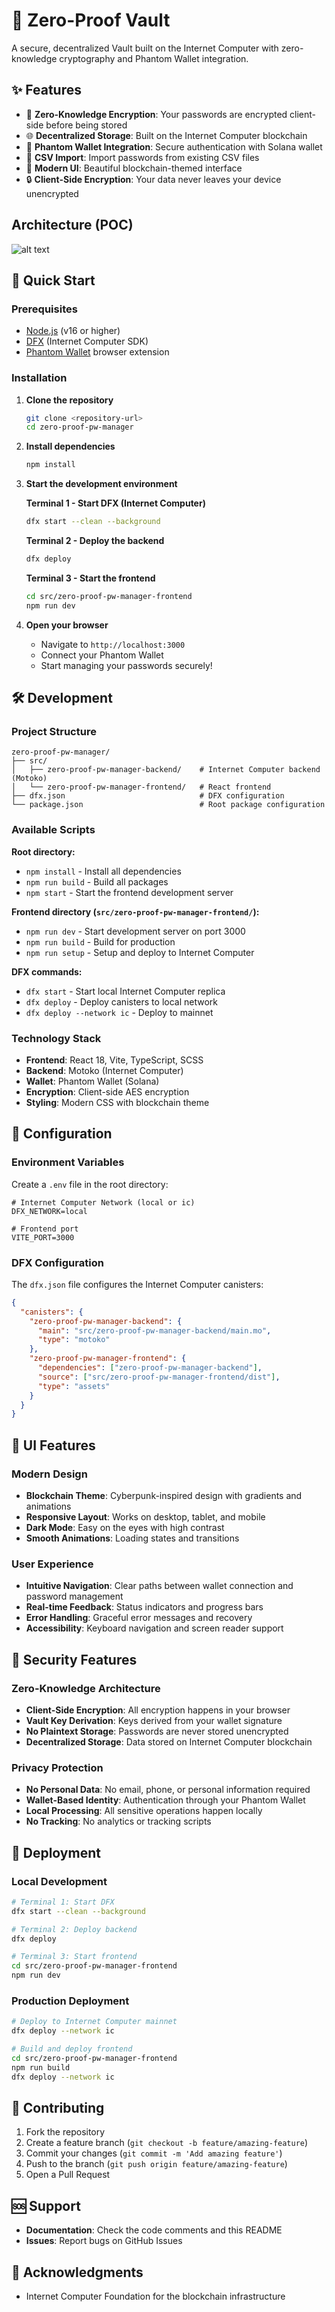 # 🔐 Zero-Proof Vault

A secure, decentralized Vault built on the Internet Computer with zero-knowledge cryptography and Phantom Wallet integration.

## ✨ Features

- 🔐 **Zero-Knowledge Encryption**: Your passwords are encrypted client-side before being stored
- 🌐 **Decentralized Storage**: Built on the Internet Computer blockchain
- 👛 **Phantom Wallet Integration**: Secure authentication with Solana wallet
- 📁 **CSV Import**: Import passwords from existing CSV files
- 🎨 **Modern UI**: Beautiful blockchain-themed interface
- 🔒 **Client-Side Encryption**: Your data never leaves your device unencrypted

## Architecture (POC)
![alt text](image.png)

## 🚀 Quick Start

### Prerequisites

- [Node.js](https://nodejs.org/) (v16 or higher)
- [DFX](https://internetcomputer.org/docs/current/developer-docs/setup/install/) (Internet Computer SDK)
- [Phantom Wallet](https://phantom.app/) browser extension

### Installation

1. **Clone the repository**
   ```bash
   git clone <repository-url>
   cd zero-proof-pw-manager
   ```

2. **Install dependencies**
   ```bash
   npm install
   ```

3. **Start the development environment**

   **Terminal 1 - Start DFX (Internet Computer)**
   ```bash
   dfx start --clean --background
   ```

   **Terminal 2 - Deploy the backend**
   ```bash
   dfx deploy
   ```

   **Terminal 3 - Start the frontend**
   ```bash
   cd src/zero-proof-pw-manager-frontend
   npm run dev
   ```

4. **Open your browser**
   - Navigate to `http://localhost:3000`
   - Connect your Phantom Wallet
   - Start managing your passwords securely!

## 🛠️ Development

### Project Structure

```
zero-proof-pw-manager/
├── src/
│   ├── zero-proof-pw-manager-backend/    # Internet Computer backend (Motoko)
│   └── zero-proof-pw-manager-frontend/   # React frontend
├── dfx.json                              # DFX configuration
└── package.json                          # Root package configuration
```

### Available Scripts

**Root directory:**
- `npm install` - Install all dependencies
- `npm run build` - Build all packages
- `npm start` - Start the frontend development server

**Frontend directory (`src/zero-proof-pw-manager-frontend/`):**
- `npm run dev` - Start development server on port 3000
- `npm run build` - Build for production
- `npm run setup` - Setup and deploy to Internet Computer

**DFX commands:**
- `dfx start` - Start local Internet Computer replica
- `dfx deploy` - Deploy canisters to local network
- `dfx deploy --network ic` - Deploy to mainnet

### Technology Stack

- **Frontend**: React 18, Vite, TypeScript, SCSS
- **Backend**: Motoko (Internet Computer)
- **Wallet**: Phantom Wallet (Solana)
- **Encryption**: Client-side AES encryption
- **Styling**: Modern CSS with blockchain theme

## 🔧 Configuration

### Environment Variables

Create a `.env` file in the root directory:

```env
# Internet Computer Network (local or ic)
DFX_NETWORK=local

# Frontend port
VITE_PORT=3000
```

### DFX Configuration

The `dfx.json` file configures the Internet Computer canisters:

```json
{
  "canisters": {
    "zero-proof-pw-manager-backend": {
      "main": "src/zero-proof-pw-manager-backend/main.mo",
      "type": "motoko"
    },
    "zero-proof-pw-manager-frontend": {
      "dependencies": ["zero-proof-pw-manager-backend"],
      "source": ["src/zero-proof-pw-manager-frontend/dist"],
      "type": "assets"
    }
  }
}
```

## 🎨 UI Features

### Modern Design
- **Blockchain Theme**: Cyberpunk-inspired design with gradients and animations
- **Responsive Layout**: Works on desktop, tablet, and mobile
- **Dark Mode**: Easy on the eyes with high contrast
- **Smooth Animations**: Loading states and transitions

### User Experience
- **Intuitive Navigation**: Clear paths between wallet connection and password management
- **Real-time Feedback**: Status indicators and progress bars
- **Error Handling**: Graceful error messages and recovery
- **Accessibility**: Keyboard navigation and screen reader support

## 🔐 Security Features

### Zero-Knowledge Architecture
- **Client-Side Encryption**: All encryption happens in your browser
- **Vault Key Derivation**: Keys derived from your wallet signature
- **No Plaintext Storage**: Passwords are never stored unencrypted
- **Decentralized Storage**: Data stored on Internet Computer blockchain

### Privacy Protection
- **No Personal Data**: No email, phone, or personal information required
- **Wallet-Based Identity**: Authentication through your Phantom Wallet
- **Local Processing**: All sensitive operations happen locally
- **No Tracking**: No analytics or tracking scripts

## 🚀 Deployment

### Local Development
```bash
# Terminal 1: Start DFX
dfx start --clean --background

# Terminal 2: Deploy backend
dfx deploy

# Terminal 3: Start frontend
cd src/zero-proof-pw-manager-frontend
npm run dev
```

### Production Deployment
```bash
# Deploy to Internet Computer mainnet
dfx deploy --network ic

# Build and deploy frontend
cd src/zero-proof-pw-manager-frontend
npm run build
dfx deploy --network ic
```

## 🤝 Contributing

1. Fork the repository
2. Create a feature branch (`git checkout -b feature/amazing-feature`)
3. Commit your changes (`git commit -m 'Add amazing feature'`)
4. Push to the branch (`git push origin feature/amazing-feature`)
5. Open a Pull Request

## 🆘 Support

- **Documentation**: Check the code comments and this README
- **Issues**: Report bugs on GitHub Issues

## 🙏 Acknowledgments

- Internet Computer Foundation for the blockchain infrastructure
